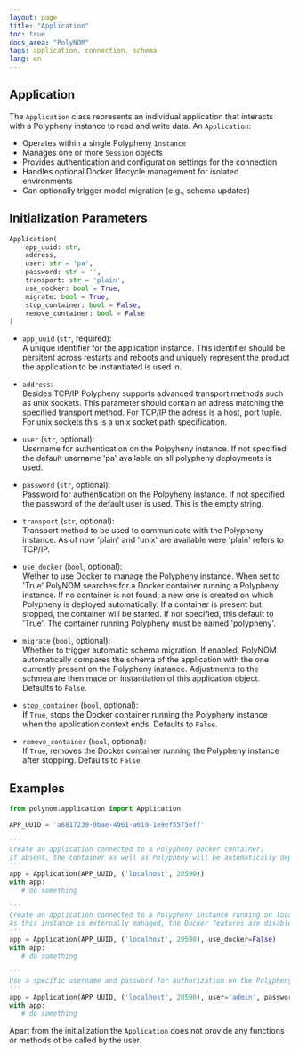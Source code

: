 ```yaml
---
layout: page
title: "Application"
toc: true
docs_area: "PolyNOM"
tags: application, connection, schema
lang: en
---
```


## Application

The `Application` class represents an individual application that interacts with a Polypheny instance to read and write data.
An `Application`:

- Operates within a single Polypheny `Instance`
- Manages one or more `Session` objects
- Provides authentication and configuration settings for the connection
- Handles optional Docker lifecycle management for isolated environments
- Can optionally trigger model migration (e.g., schema updates)

## Initialization Parameters
```python
Application(
    app_uuid: str,
    address,
    user: str = 'pa',
    password: str = '',
    transport: str = 'plain',
    use_docker: bool = True,
    migrate: bool = True,
    stop_container: bool = False,
    remove_container: bool = False
)
```

- `app_uuid` (`str`, required):  
  A unique identifier for the application instance. This identifier should be persitent across restarts and reboots and uniquely represent the product the application to be instantiated is used in. 

- `address`:  
  Besides TCP/IP Polypheny supports advanced transport methods such as unix sockets. This parameter should contain an adress matching the specified transport method. For TCP/IP the adress is a host, port tuple. For unix sockets this is a unix socket path specification.

- `user` (`str`, optional):  
  Username for authentication on the Polpyheny instance. If not specified the default username 'pa' available on all polypheny deployments is used.

- `password` (`str`, optional):  
  Password for authentication on the Polpyheny instance. If not specified the password of the default user is used. This is the empty string.

- `transport` (`str`, optional):  
  Transport method to be used to communicate with the Polypheny instance. As of now 'plain' and 'unix' are available were 'plain' refers to TCP/IP.

- `use_docker` (`bool`, optional):  
  Wether to use Docker to manage the Polypheny instance. When set to 'True' PolyNOM searches for a Docker container running a Polypheny instance. If no container is not found, a new one is created on which Polypheny is deployed automatically. If a container is present but stopped, the container will be started. If not specified, this default to 'True'. The container running Polypheny must be named 'polypheny'. 

- `migrate` (`bool`, optional):  
  Whether to trigger automatic schema migration. If enabled, PolyNOM automatically compares the schema of the application with the one currently present on the Polypheny instance. Adjustments to the schmea are then made on instantiation of this application object. Defaults to `False`.

- `stop_container` (`bool`, optional):  
  If `True`, stops the Docker container running the Polypheny instance when the application context ends. Defaults to `False`.

- `remove_container` (`bool`, optional):  
  If `True`, removes the Docker container running the Polypheny instance after stopping. Defaults to `False`.

## Examples
```python
from polynom.application import Application

APP_UUID = 'a8817239-9bae-4961-a619-1e9ef5575eff'

'''
Create an application connected to a Polypheny Docker container.
If absent, the container as well as Polypheny will be automatically deployed.
'''
app = Application(APP_UUID, ('localhost', 20590))
with app:
   # do something

'''
Create an application connected to a Polypheny instance running on localhost.
As this instance is externally managed, the Docker features are disabled.
'''
app = Application(APP_UUID, ('localhost', 20590), use_docker=False)
with app:
   # do something

'''
Use a specific username and password for authorization on the Polypheny instance.
'''
app = Application(APP_UUID, ('localhost', 20590), user='admin', password='admin')
with app:
   # do something
```

Apart from the initialization the `Application` does not provide any functions or methods ot be called by the user.